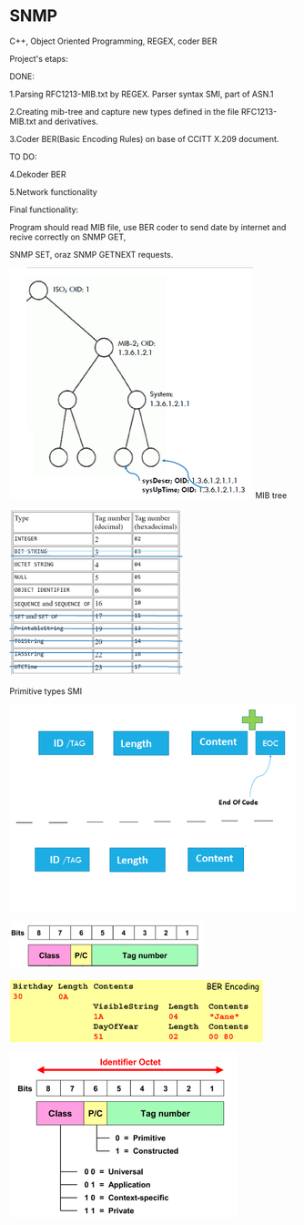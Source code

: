 # SNMP
C++, Object Oriented Programming, REGEX, coder BER

Project's etaps:

DONE:

1.Parsing RFC1213-MIB.txt by REGEX. Parser syntax SMI, part of ASN.1

2.Creating mib-tree and capture new types defined in the file RFC1213-MIB.txt and derivatives.

3.Coder BER(Basic Encoding Rules) on base of CCITT X.209 document.

TO DO:

4.Dekoder BER

5.Network functionality


Final functionality:

Program should read MIB file, use BER coder to send date by internet and recive correctly on SNMP GET, 

SNMP SET, oraz SNMP GETNEXT requests.

![tree](tree.PNG)
MIB tree

![type](SMI.PNG)

Primitive types SMI

![ber2](ber2.PNG)

![ber3](ber3.PNG)

![seq](ber_seq.PNG)

![ber4](ber4.PNG)
